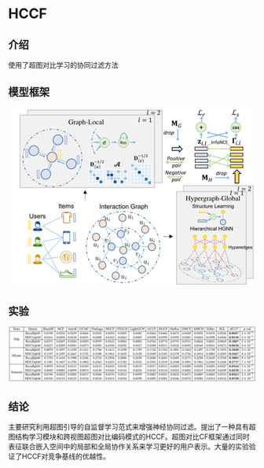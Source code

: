 
# HCCF

## 介绍
使用了超图对比学习的协同过滤方法

## 模型框架
![img.png](img.png)
## 实验
![img_1.png](img_1.png)

## 结论
主要研究利用超图引导的自监督学习范式来增强神经协同过滤。提出了一种具有超图结构学习模块和跨视图超图对比编码模式的HCCF。超图对比CF框架通过同时表征联合嵌入空间中的局部和全局协作关系来学习更好的用户表示。大量的实验验证了HCCF对竞争基线的优越性。



